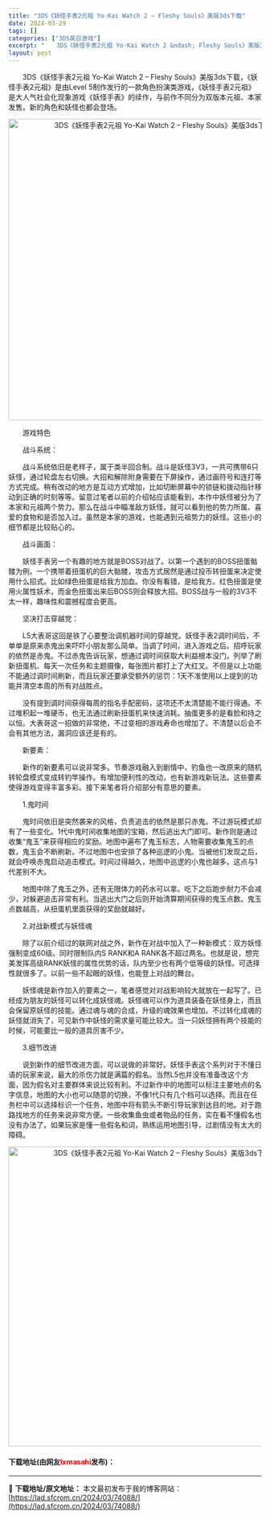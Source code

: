 ```yaml
---
title: "3DS《妖怪手表2元祖 Yo-Kai Watch 2 – Fleshy Souls》美版3ds下载"
date: 2024-03-29
tags: []
categories: ["3DS英日游戏"]
excerpt: "　　3DS《妖怪手表2元祖 Yo-Kai Watch 2 &ndash; Fleshy Souls》美版3ds下载，《妖怪手表2元祖》是由Level 5制作发行的一款角色扮演类游戏，《妖怪手表2元祖》是大人气社会化现象游戏《妖怪手表》的续作，与前作不同分为双版本元祖、本家发售。新的角色和妖怪也都会登&hellip;"
layout: post
---
```


 <p>　　3DS《妖怪手表2元祖 Yo-Kai Watch 2 &ndash; Fleshy Souls》美版3ds下载，《妖怪手表2元祖》是由Level 5制作发行的一款角色扮演类游戏，《妖怪手表2元祖》是大人气社会化现象游戏《妖怪手表》的续作，与前作不同分为双版本元祖、本家发售。新的角色和妖怪也都会登场。</p> <p align="center"><img align="" border="0" src="https://lad.sfcrom.cn/wp-content/uploads/2024/03/20240329_660630cfaad56.png" width="600" alt="3DS《妖怪手表2元祖 Yo-Kai Watch 2 – Fleshy Souls》美版3ds下载" /></p> <p>　　游戏特色</p> <p>　　战斗系统：</p> <p>　　战斗系统依旧是老样子，属于类半回合制。战斗是妖怪3V3，一共可携带6只妖怪，通过轮盘左右切换。大招和解除附身需要在下屏操作，通过画符号和连打等方式完成。稍有改动的地方是互动方式增加，比如切断屏幕中的锁链和拨动指针移动到正确的时刻等等。留意过笔者以前的介绍帖应该能看到，本作中妖怪被分为了本家和元祖两个势力。那么在战斗中瞄准敌方妖怪，就可以看到他的势力所属、喜爱的食物和是否加入过。虽然是本家的游戏，也能遇到元祖势力的妖怪。这些小的细节都是比较贴心的。</p> <p>　　战斗画面：</p> <p>　　妖怪手表另一个有趣的地方就是BOSS对战了。以第一个遇到的BOSS扭蛋骷髅为例。一个携带着扭蛋机的巨大骷髅，攻击方式居然是通过投币转扭蛋来决定使用什么招式。比如绿色扭蛋是给我方加血。你没有看错，是给我方。红色扭蛋是使用火属性妖术，而金色扭蛋出来后BOSS则会释放大招。BOSS战与一般的3V3不太一样，趣味性和震撼程度会更高。</p> <p>　　坚决打击穿越党：</p> <p>　　L5大表哥这回是铁了心要整治调机器时间的穿越党。妖怪手表2调时间后，不单单是原来赤鬼出来吓吓小朋友那么简单。当调了时间，进入游戏之后。招呼玩家的依然是赤鬼。不过赤鬼告诉玩家，想通过调时间获取大利益根本没门。列举了刷新扭蛋机、每天一次任务和主题摄像，每张图片都打上了大红叉。不但是以上功能不能通过调时间刷新，而且玩家还要承受额外的惩罚：1天不准使用以上提到的功能并清空本周的所有对战胜点。</p> <p>　　没有提到调时间获得每周的指名手配密码，这项还不太清楚能不能行得通。不过堆积起一堆硬币，也无法通过刷新扭蛋机来快速消耗。抽蛋更多的是看脸和持之以恒。大表哥这一招做的非常绝，不过变相的游戏寿命也增加了。不清楚以后会不会有其他方法，漏洞应该还是有的。</p> <p>　　新要素：</p> <p>　　新作的新要素可以说非常多。节奏游戏融入到剧情中，钓鱼也一改原来的随机转轮盘模式变成转钓竿操作。有增加便利性的改动，也有新游戏新玩法。这些要素使得游戏变得丰富多彩。接下来笔者将介绍部分有意思的要素。</p> <p>　　1.鬼时间</p> <p>　　鬼时间依旧是突然袭来的风格，负责追击的依然是那只赤鬼。不过游玩模式却有了一些变化。1代中鬼时间收集地图的宝箱，然后逃出大门即可。新作则是通过收集&ldquo;鬼玉&rdquo;来获得相应的奖励。地图中遍布了鬼玉标志，人物需要收集鬼玉的点数，鬼玉会不断刷新。不过地图中也安排了各种巡逻的小鬼。当被他们发现之后，就会呼唤赤鬼启动追击模式。时间过得越久，地图中巡逻的小鬼也越多。这点与1代差别不大。</p> <p>　　地图中除了鬼玉之外，还有无限体力的药水可以拿。吃下之后跑步耐力不会减少，对躲避追击非常有利。当逃出大门之后则开始清算期间获得的鬼玉点数。鬼玉点数越高，从扭蛋机里面获得的奖励就越好。</p> <p>　　2.对战新模式与妖怪魂</p> <p>　　除了以前介绍过的联网对战之外，新作在对战中加入了一种新模式：双方妖怪强制变成60级。同时限制队内S RANK和A RANK各不超过两名。也就是说，想完美发挥高级RANK妖怪的属性优势的话，队内至少也有两个低等级的妖怪。可选择性就很多了。以前一些不起眼的妖怪，也能登上对战的舞台。</p> <p>　　妖怪魂是新作加入的要素之一，笔者感觉对对战影响较大就放在一起写了。已经成为朋友的妖怪可以转化成妖怪魂。妖怪魂可以作为道具装备在妖怪身上，而且会保留原妖怪的技能。通过魂与魂的合成，升级的魂效果也增加。不过转化成魂的妖怪就消失了，可见新作中妖怪的需求量可能比较大。当一只妖怪拥有两个技能的时候，可能要比一般的道具厉害不少。</p> <p>　　3.细节改进</p> <p>　　说到新作的细节改进方面，可以说做的非常好。妖怪手表这个系列对于不懂日语的玩家来说，最大的杀伤力就是满篇的假名。当然L5也并没有准备改这个方面，因为假名对主要群体来说比较有利。不过新作中的地图可以标注主要地点的名字信息，地图的大小也可以随意的切换，不像1代只有几个档可以选择。而且在任务栏中可以选择标识一个任务，地图中将有箭头不断引导玩家到达目的地。对于跑路找地方的任务来说非常方便。一些收集鱼虫或者物品的任务，实在看不懂假名也没有办法了。如果玩家是懂一些假名和词，熟练运用地图引导，过剧情没有太大的障碍。</p> <p align="center"><img align="" border="0" src="https://lad.sfcrom.cn/wp-content/uploads/2024/03/20240329_660630d0c5a83.png" width="597" alt="3DS《妖怪手表2元祖 Yo-Kai Watch 2 – Fleshy Souls》美版3ds下载" /></p> <p><h4>下载地址(由网友<font color="red">lxmasahi</font>发布)：</h4></p> 

---
📖 **下载地址/原文地址：** 本文最初发布于我的博客网站：[https://lad.sfcrom.cn/2024/03/74088/](https://lad.sfcrom.cn/2024/03/74088/)

